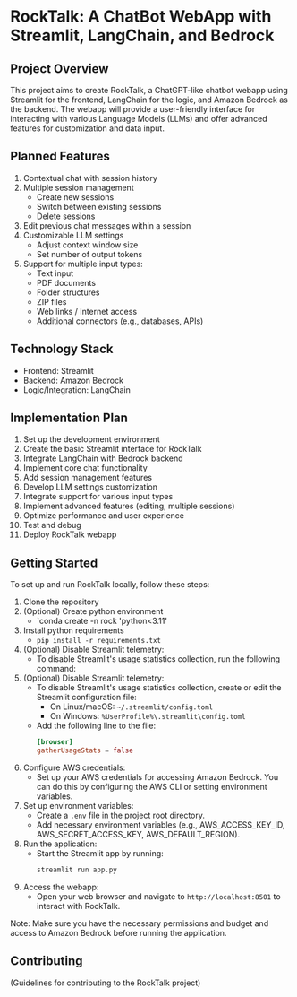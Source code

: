 # RockTalk: A ChatBot WebApp with Streamlit, LangChain, and Bedrock

## Project Overview

This project aims to create RockTalk, a ChatGPT-like chatbot webapp using Streamlit for the frontend, LangChain for the logic, and Amazon Bedrock as the backend. The webapp will provide a user-friendly interface for interacting with various Language Models (LLMs) and offer advanced features for customization and data input.

## Planned Features

1. Contextual chat with session history
2. Multiple session management
   - Create new sessions
   - Switch between existing sessions
   - Delete sessions
3. Edit previous chat messages within a session
4. Customizable LLM settings
   - Adjust context window size
   - Set number of output tokens
5. Support for multiple input types:
   - Text input
   - PDF documents
   - Folder structures
   - ZIP files
   - Web links / Internet access
   - Additional connectors (e.g., databases, APIs)

## Technology Stack

- Frontend: Streamlit
- Backend: Amazon Bedrock
- Logic/Integration: LangChain

## Implementation Plan

1. Set up the development environment
2. Create the basic Streamlit interface for RockTalk
3. Integrate LangChain with Bedrock backend
4. Implement core chat functionality
5. Add session management features
6. Develop LLM settings customization
7. Integrate support for various input types
8. Implement advanced features (editing, multiple sessions)
9. Optimize performance and user experience
10. Test and debug
11. Deploy RockTalk webapp

## Getting Started

To set up and run RockTalk locally, follow these steps:

1. Clone the repository
2. (Optional) Create python environment
   - `conda create -n rock 'python<3.11'
3. Install python requirements
   - `pip install -r requirements.txt`
4. (Optional) Disable Streamlit telemetry:
   - To disable Streamlit's usage statistics collection, run the following command:
4. (Optional) Disable Streamlit telemetry:
   - To disable Streamlit's usage statistics collection, create or edit the Streamlit configuration file:
     - On Linux/macOS: `~/.streamlit/config.toml`
     - On Windows: `%UserProfile%\.streamlit\config.toml`
   - Add the following line to the file:
     ```toml
     [browser]
     gatherUsageStats = false
     ```
5. Configure AWS credentials:
   - Set up your AWS credentials for accessing Amazon Bedrock. You can do this by configuring the AWS CLI or setting environment variables.
6. Set up environment variables:
   - Create a `.env` file in the project root directory.
   - Add necessary environment variables (e.g., AWS_ACCESS_KEY_ID, AWS_SECRET_ACCESS_KEY, AWS_DEFAULT_REGION).
7. Run the application:
   - Start the Streamlit app by running:
     ```sh
     streamlit run app.py
     ```
8. Access the webapp:
   - Open your web browser and navigate to `http://localhost:8501` to interact with RockTalk.

Note: Make sure you have the necessary permissions and budget and access to Amazon Bedrock before running the application.

## Contributing

(Guidelines for contributing to the RockTalk project)
